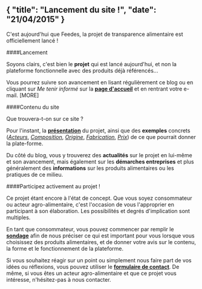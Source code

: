 {
"title":  "Lancement du site !",
"date":  "21/04/2015"
}
---

C'est aujourd'hui que Feedes, la projet de transparence alimentaire est officiellement lancé !

####Lancement

Soyons clairs, c'est bien le **projet** qui est lancé aujourd'hui, et non la plateforme fonctionnelle avec des produits déjà référencés... 

Vous pourrez suivre son avancement en lisant régulièrement ce blog ou en cliquant sur *Me tenir informé* sur la [**page d'accueil**](/) et en rentrant votre e-mail.
[MORE]

####Contenu du site

Que trouvera-t-on sur ce site ? 

Pour l'instant, la [**présentation**](/projet) du projet, ainsi que des **exemples** concrets ([*Acteurs*](/qui), [*Composition*](/quoi), [*Origine*](/ou), [*Fabrication*](/comment), [*Prix*](/combien)) de ce que pourrait donner la plate-forme. 

Du côté du blog, vous y trouverez des **actualités** sur le projet en lui-même et son avancement, mais également sur les **démarches entreprises** et plus généralement des **informations** sur les produits alimentaires ou les pratiques de ce milieu.

####Participez activement au projet !

Ce projet étant encore à l'état de concept. Que vous soyez consommateur ou acteur agro-alimentaire, c'est l'occasion de vous l'approprier en participant à son élaboration. Les possibilités et degrés d'implication sont multiples. 

En tant que consommateur, vous pouvez commencer par remplir le [**sondage**](/sondage) afin de nous préciser ce qui est important pour vous lorsque vous choisissez des produits alimentaires, et de donner votre avis sur le contenu, la forme et le fonctionnement de la plateforme. 

Si vous souhaitez réagir sur un point ou simplement nous faire part de vos idées ou réflexions, vous pouvez utiliser le [**formulaire de contact**](/contact). De même, si vous êtes un acteur agro-alimentaire et que ce projet vous intéresse, n'hésitez-pas à nous contacter.

